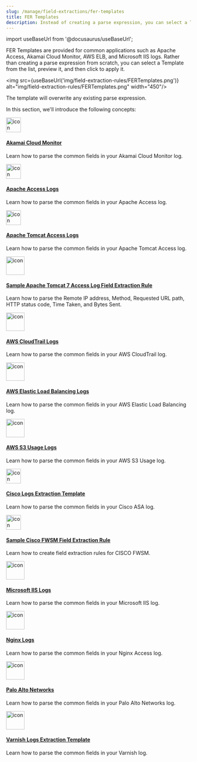 ```yaml
---
slug: /manage/field-extractions/fer-templates
title: FER Templates
description: Instead of creating a parse expression, you can select a Template from the list, preview it, and then click to apply it.
---
```

import useBaseUrl from '@docusaurus/useBaseUrl';

FER Templates are provided for common applications such as Apache Access, Akamai Cloud Monitor, AWS ELB, and Microsoft IIS logs. Rather than creating a parse expression from scratch, you can select a Template from the list, preview it, and then click to apply it.

<img src={useBaseUrl('img/field-extraction-rules/FERTemplates.png')} alt="img/field-extraction-rules/FERTemplates.png" width="450"/>

The template will overwrite any existing parse expression.

In this section, we'll introduce the following concepts:

<div className="box-wrapper" markdown="1">
<div className="box smallbox1 card">
  <div className="container">
  <a href="/docs/manage/field-extractions/fer-templates/akamai-cloud-monitor"><img src={useBaseUrl('img/integrations/security-threat-detection/Akamai_logo.png')} alt="icon" width="40"/><h4>Akamai Cloud Monitor</h4></a>
  <p>Learn how to parse the common fields in your Akamai Cloud Monitor log.</p>
  </div>
</div>
<div className="box smallbox2 card">
  <div className="container">
  <a href="/docs/manage/field-extractions/fer-templates/apache-access-logs"><img src={useBaseUrl('img/integrations/web-servers/apache.png')} alt="icon" width="40"/><h4>Apache Access Logs</h4></a>
  <p>Learn how to parse the common fields in your Apache Access log.</p>
  </div>
</div>
<div className="box smallbox3 card">
  <div className="container">
  <a href="/docs/manage/field-extractions/fer-templates/apache-tomcat-access-logs"><img src={useBaseUrl('img/integrations/web-servers/apache-tomcat.png')} alt="icon" width="40"/><h4>Apache Tomcat Access Logs</h4></a>
  <p>Learn how to parse the common fields in your Apache Tomcat Access log.</p>
  </div>
</div>
<div className="box smallbox4 card">
  <div className="container">
  <a href="/docs/manage/field-extractions/fer-templates/apache-tomcat-access-log-fer"><img src={useBaseUrl('img/integrations/web-servers/apache-tomcat.png')} alt="icon" width="50"/><h4>Sample Apache Tomcat 7 Access Log Field Extraction Rule</h4></a>
  <p>Learn how to parse the Remote IP address, Method, Requested URL path, HTTP status code, Time Taken, and Bytes Sent.</p>
  </div>
</div>
<div className="box smallbox5 card">
  <div className="container">
  <a href="/docs/manage/field-extractions/fer-templates/aws-cloudtrail-logs"><img src={useBaseUrl('img/integrations/amazon-aws/cloudtrail.png')} alt="icon" width="50"/><h4>AWS CloudTrail Logs</h4></a>
  <p>Learn how to parse the common fields in your AWS CloudTrail log.</p>
  </div>
</div>
<div className="box smallbox6 card">
  <div className="container">
  <a href="/docs/manage/field-extractions/fer-templates/aws-elastic-load-balancing-logs"><img src={useBaseUrl('img/integrations/amazon-aws/elb.png')} alt="icon" width="50"/><h4>AWS Elastic Load Balancing Logs</h4></a>
  <p>Learn how to parse the common fields in your AWS Elastic Load Balancing log.</p>
  </div>
</div>
    <div className="box smallbox7 card">
      <div className="container">
      <a href="/docs/manage/field-extractions/fer-templates/aws-s3-usage-logs"><img src={useBaseUrl('img/integrations/amazon-aws/s3audit.png')} alt="icon" width="50"/><h4>AWS S3 Usage Logs</h4></a>
      <p>Learn how to parse the common fields in your AWS S3 Usage log.</p>
      </div>
    </div>
    <div className="box smallbox8 card">
      <div className="container">
      <a href="/docs/manage/field-extractions/fer-templates/cisco-app"><img src={useBaseUrl('img/integrations/security-threat-detection/cisco.png')} alt="icon" width="40"/><h4>Cisco Logs Extraction Template</h4></a>
      <p>Learn how to parse the common fields in your Cisco ASA log.</p>
      </div>
    </div>
    <div className="box smallbox9 card">
      <div className="container">
      <a href="/docs/manage/field-extractions/fer-templates/cisco-fwsm-fer"><img src={useBaseUrl('img/integrations/security-threat-detection/cisco.png')} alt="icon" width="40"/><h4>Sample Cisco FWSM Field Extraction Rule</h4></a>
      <p>Learn how to create field extraction rules for CISCO FWSM.</p>
      </div>
    </div>
    <div className="box smallbox10 card">
      <div className="container">
      <a href="/docs/manage/field-extractions/fer-templates/microsoft-iis-logs"><img src={useBaseUrl('img/integrations/microsoft-azure/microsoft_iis_10.jpng')} alt="icon" width="50"/><h4>Microsoft IIS Logs</h4></a>
      <p>Learn how to parse the common fields in your Microsoft IIS log.</p>
      </div>
    </div>
    <div className="box smallbox11 card">
      <div className="container">
      <a href="/docs/manage/field-extractions/fer-templates/nginx-logs"><img src={useBaseUrl('img/integrations/web-servers/nginx.png')} alt="icon" width="50"/><h4>Nginx Logs</h4></a>
      <p>Learn how to parse the common fields in your Nginx Access log.</p>
      </div>
    </div>
    <div className="box smallbox12 card">
      <div className="container">
      <a href="/docs/manage/field-extractions/fer-templates/palo-alto-networks"><img src={useBaseUrl('img/integrations/cloud-security-monitoring-analytics/paloalto.png')} alt="icon" width="50"/><h4>Palo Alto Networks</h4></a>
      <p>Learn how to parse the common fields in your Palo Alto Networks log.</p>
      </div>
    </div>
    <div className="box smallbox13 card">
      <div className="container">
      <a href="/docs/manage/field-extractions/fer-templates/varnish-logs"><img src={useBaseUrl('img/integrations/web-servers/Varnish_Small.png')} alt="icon" width="50"/><h4>Varnish Logs Extraction Template</h4></a>
      <p>Learn how to parse the common fields in your Varnish log.</p>
      </div>
    </div>
</div>
